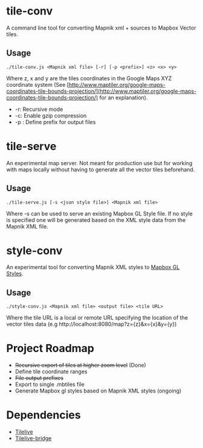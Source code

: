 # tile-conv
A command line tool for converting Mapnik xml + sources to Mapbox Vector tiles.

## Usage
```
./tile-conv.js <Mapnik xml file> [-r] [-p <prefix>] <z> <x> <y>
```
Where z, x and y are the tiles coordinates in the Google Maps XYZ coordinate system (See [http://www.maptiler.org/google-maps-coordinates-tile-bounds-projection/](http://www.maptiler.org/google-maps-coordinates-tile-bounds-projection/) for an explanation).

* -r: Recursive mode
* -c: Enable gzip compression
* -p <prefix>: Define prefix for output files

# tile-serve

An experimental map server. Not meant for production use but for working with maps locally without having to generate all the vector tiles beforehand.

## Usage
```
./tile-serve.js [-s <json style file>] <Mapnik xml file>
```

Where -s <json style file> can be used to serve an existing Mapbox GL Style file. If no style is specified one will be generated based on the XML style data from the Mapnik XML file.

# style-conv

An experimental tool for converting Mapnik XML styles to [Mapbox GL Styles](https://www.mapbox.com/mapbox-gl-style-spec/).

## Usage

```
./style-conv.js <Mapnik xml file> <output file> <tile URL>
```

Where the tile URL is a local or remote URL specifying the location of the vector tiles data (e.g http://localhost:8080/map?z={z}&x={x}&y={y})

# Project Roadmap

* ~~Recursive export of tiles at higher zoom level~~ (Done)
* Define tile coordinate ranges
* ~~File output prefixes~~
* Export to single .mbtiles file
* Generate Mapbox gl styles based on Mapnik XML styles (ongoing)

# Dependencies

* [Tilelive](https://github.com/mapbox/tilelive)
* [Tilelive-bridge](https://github.com/mapbox/tilelive-bridge)
